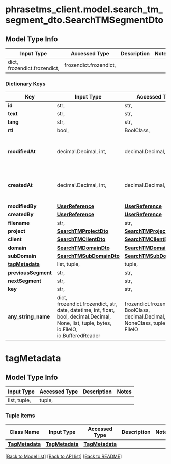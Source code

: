 # phrasetms_client.model.search_tm_segment_dto.SearchTMSegmentDto

## Model Type Info

| Input Type                   | Accessed Type          | Description | Notes |
| ---------------------------- | ---------------------- | ----------- | ----- |
| dict, frozendict.frozendict, | frozendict.frozendict, |             |

### Dictionary Keys

| Key                             | Input Type                                                                                                                                  | Accessed Type                                                                           | Description                                                        | Notes                                     |
| ------------------------------- | ------------------------------------------------------------------------------------------------------------------------------------------- | --------------------------------------------------------------------------------------- | ------------------------------------------------------------------ | ----------------------------------------- |
| **id**                          | str,                                                                                                                                        | str,                                                                                    |                                                                    | [optional]                                |
| **text**                        | str,                                                                                                                                        | str,                                                                                    |                                                                    | [optional]                                |
| **lang**                        | str,                                                                                                                                        | str,                                                                                    |                                                                    | [optional]                                |
| **rtl**                         | bool,                                                                                                                                       | BoolClass,                                                                              |                                                                    | [optional]                                |
| **modifiedAt**                  | decimal.Decimal, int,                                                                                                                       | decimal.Decimal,                                                                        |                                                                    | [optional] value must be a 64 bit integer |
| **createdAt**                   | decimal.Decimal, int,                                                                                                                       | decimal.Decimal,                                                                        |                                                                    | [optional] value must be a 64 bit integer |
| **modifiedBy**                  | [**UserReference**](UserReference.md)                                                                                                       | [**UserReference**](UserReference.md)                                                   |                                                                    | [optional]                                |
| **createdBy**                   | [**UserReference**](UserReference.md)                                                                                                       | [**UserReference**](UserReference.md)                                                   |                                                                    | [optional]                                |
| **filename**                    | str,                                                                                                                                        | str,                                                                                    |                                                                    | [optional]                                |
| **project**                     | [**SearchTMProjectDto**](SearchTMProjectDto.md)                                                                                             | [**SearchTMProjectDto**](SearchTMProjectDto.md)                                         |                                                                    | [optional]                                |
| **client**                      | [**SearchTMClientDto**](SearchTMClientDto.md)                                                                                               | [**SearchTMClientDto**](SearchTMClientDto.md)                                           |                                                                    | [optional]                                |
| **domain**                      | [**SearchTMDomainDto**](SearchTMDomainDto.md)                                                                                               | [**SearchTMDomainDto**](SearchTMDomainDto.md)                                           |                                                                    | [optional]                                |
| **subDomain**                   | [**SearchTMSubDomainDto**](SearchTMSubDomainDto.md)                                                                                         | [**SearchTMSubDomainDto**](SearchTMSubDomainDto.md)                                     |                                                                    | [optional]                                |
| **[tagMetadata](#tagMetadata)** | list, tuple,                                                                                                                                | tuple,                                                                                  |                                                                    | [optional]                                |
| **previousSegment**             | str,                                                                                                                                        | str,                                                                                    |                                                                    | [optional]                                |
| **nextSegment**                 | str,                                                                                                                                        | str,                                                                                    |                                                                    | [optional]                                |
| **key**                         | str,                                                                                                                                        | str,                                                                                    |                                                                    | [optional]                                |
| **any_string_name**             | dict, frozendict.frozendict, str, date, datetime, int, float, bool, decimal.Decimal, None, list, tuple, bytes, io.FileIO, io.BufferedReader | frozendict.frozendict, str, BoolClass, decimal.Decimal, NoneClass, tuple, bytes, FileIO | any string name can be used but the value must be the correct type | [optional]                                |

# tagMetadata

## Model Type Info

| Input Type   | Accessed Type | Description | Notes |
| ------------ | ------------- | ----------- | ----- |
| list, tuple, | tuple,        |             |

### Tuple Items

| Class Name                        | Input Type                        | Accessed Type                     | Description | Notes |
| --------------------------------- | --------------------------------- | --------------------------------- | ----------- | ----- |
| [**TagMetadata**](TagMetadata.md) | [**TagMetadata**](TagMetadata.md) | [**TagMetadata**](TagMetadata.md) |             |

[[Back to Model list]](../../README.md#documentation-for-models) [[Back to API list]](../../README.md#documentation-for-api-endpoints) [[Back to README]](../../README.md)
